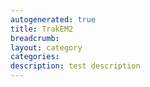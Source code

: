 ```yaml
---
autogenerated: true
title: TrakEM2
breadcrumb: 
layout: category
categories: 
description: test description
---
```


